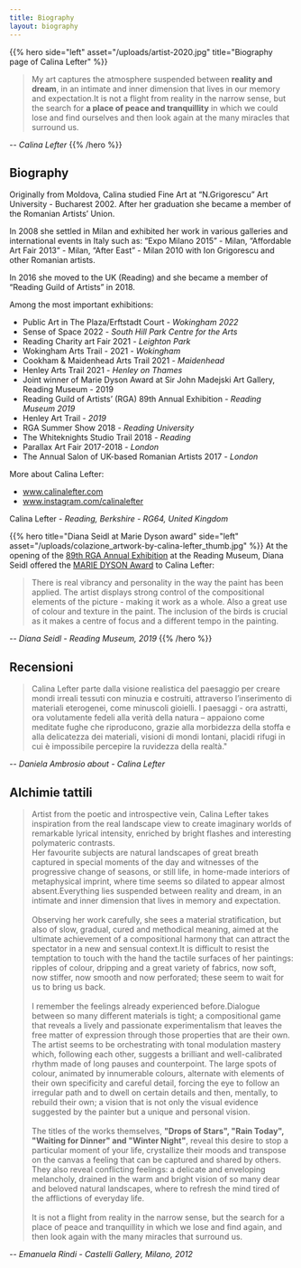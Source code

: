 ```yaml
---
title: Biography
layout: biography
---
```


{{% hero side="left" asset="/uploads/artist-2020.jpg" title="Biography page of Calina Lefter" %}}

> My art captures the atmosphere suspended between **reality and dream**, in an intimate and inner dimension that lives in our memory and expectation.It is not a flight from reality in the narrow sense, but the search for **a place of peace and tranquillity** in which we could lose and find ourselves and then look again at the many miracles that surround us.

\-- _Calina Lefter_
{{% /hero %}}

## Biography

Originally from Moldova, Calina studied Fine Art at “N.Grigorescu” Art University - Bucharest 2002. After her graduation she became a member of the Romanian Artists’ Union.

In 2008 she settled in Milan and exhibited her work in various galleries and international events in Italy such as: “Expo Milano 2015” - Milan, “Affordable Art Fair 2013” - Milan, “After East” - Milan 2010 with Ion Grigorescu and other Romanian artists.

In 2016 she moved to the UK (Reading) and she became a member of “Reading Guild of Artists” in 2018.

Among the most important exhibitions:

- Public Art in The Plaza/Erftstadt Court - _Wokingham 2022_
- Sense of Space 2022 - _South Hill Park Centre for the Arts_
- Reading Charity art Fair 2021 - _Leighton Park_
- Wokingham Arts Trail - 2021 - _Wokingham_
- Cookham & Maidenhead Arts Trail 2021 - _Maidenhead_
- Henley Arts Trail 2021 - _Henley on Thames_
- Joint winner of Marie Dyson Award at Sir John Madejski Art Gallery, Reading Museum - 2019
- Reading Guild of Artists’ (RGA) 89th Annual Exhibition - _Reading Museum 2019_
- Henley Art Trail - _2019_
- RGA Summer Show 2018 - _Reading University_
- The Whiteknights Studio Trail 2018 - _Reading_
- Parallax Art Fair 2017-2018 - _London_
- The Annual Salon of UK-based Romanian Artists 2017 - _London_

More about Calina Lefter:

- www.calinalefter.com
- www.instagram.com/calinalefter

Calina Lefter - _Reading, Berkshire - RG64, United Kingdom_

{{% hero title="Diana Seidl at Marie Dyson award" side="left" asset="/uploads/colazione_artwork-by-calina-lefter_thumb.jpg" %}}
At the opening of the [89th RGA Annual Exhibition](https://www.calinalefter.com/exhibitions/rga-89th-annual-exhibition/) at the Reading Museum, Diana Seidl offered the [MARIE DYSON Award](https://www.rga-artists.org.uk/marie-dyson-award.html) to Calina Lefter:

> There is real vibrancy and personality in the way the paint has been applied. The artist displays strong control of the compositional elements of the picture - making it work as a whole. Also a great use of colour and texture in the paint. The inclusion of the birds is crucial as it makes a centre of focus and a different tempo in the painting.

\-- _Diana Seidl - Reading Museum, 2019_
{{% /hero %}}

## Recensioni

> Calina Lefter parte dalla visione realistica del paesaggio per creare mondi irreali tessuti con minuzia e costruiti, attraverso l’inserimento di materiali eterogenei, come minuscoli gioielli. I paesaggi - ora astratti, ora volutamente fedeli alla verità della natura – appaiono come meditate fughe che riproducono, grazie alla morbidezza della stoffa e alla delicatezza dei materiali, visioni di mondi lontani, placidi rifugi in cui è impossibile percepire la ruvidezza della realtà."

\-- _Daniela Ambrosio about - Calina Lefter_

## Alchimie tattili

> Artist from the poetic and introspective vein, Calina Lefter takes inspiration from the real landscape view to create imaginary worlds of remarkable lyrical intensity, enriched by bright flashes and interesting polymateric contrasts.\
> Her favourite subjects are natural landscapes of great breath captured in special moments of the day and witnesses of the progressive change of seasons, or still life, in home-made interiors of metaphysical imprint, where time seems so dilated to appear almost absent.Everything lies suspended between reality and dream, in an intimate and inner dimension that lives in memory and expectation.\
> \
> Observing her work carefully, she sees a material stratification, but also of slow, gradual, cured and methodical meaning, aimed at the ultimate achievement of a compositional harmony that can attract the spectator in a new and sensual context.It is difficult to resist the temptation to touch with the hand the tactile surfaces of her paintings: ripples of colour, dripping and a great variety of fabrics, now soft, now stiffer, now smooth and now perforated; these seem to wait for us to bring us back.\
> \
> I remember the feelings already experienced before.Dialogue between so many different materials is tight; a compositional game that reveals a lively and passionate experimentalism that leaves the free matter of expression through those properties that are their own. The artist seems to be orchestrating with tonal modulation mastery which, following each other, suggests a brilliant and well-calibrated rhythm made of long pauses and counterpoint. The large spots of colour, animated by innumerable colours, alternate with elements of their own specificity and careful detail, forcing the eye to follow an irregular path and to dwell on certain details and then, mentally, to rebuild their own; a vision that is not only the visual evidence suggested by the painter but a unique and personal vision.\
> \
> The titles of the works themselves, **"Drops of Stars", "Rain Today", "Waiting for Dinner" and "Winter Night"**, reveal this desire to stop a particular moment of your life, crystallize their moods and transpose on the canvas a feeling that can be captured and shared by others. They also reveal conflicting feelings: a delicate and enveloping melancholy, drained in the warm and bright vision of so many dear and beloved natural landscapes, where to refresh the mind tired of the afflictions of everyday life. \
> \
> It is not a flight from reality in the narrow sense, but the search for a place of peace and tranquillity in which we lose and find again, and then look again with the many miracles that surround us.

\-- _Emanuela Rindi - Castelli Gallery, Milano, 2012_
